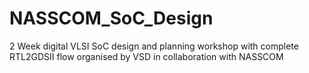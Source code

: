 # NASSCOM_SoC_Design
2 Week digital VLSI SoC design and planning workshop with complete RTL2GDSII flow organised by VSD in collaboration with NASSCOM
